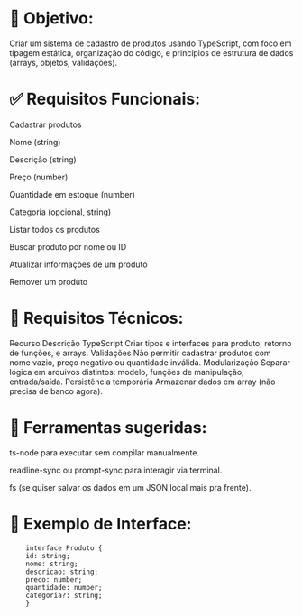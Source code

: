 # 🎯 Objetivo:
Criar um sistema de cadastro de produtos usando TypeScript, com foco em tipagem estática, organização do código, e princípios de estrutura de dados (arrays, objetos, validações).

# ✅ Requisitos Funcionais:
Cadastrar produtos

Nome (string)

Descrição (string)

Preço (number)

Quantidade em estoque (number)

Categoria (opcional, string)

Listar todos os produtos

Buscar produto por nome ou ID

Atualizar informações de um produto

Remover um produto

# 🧠 Requisitos Técnicos:
Recurso	Descrição
TypeScript	Criar tipos e interfaces para produto, retorno de funções, e arrays.
Validações	Não permitir cadastrar produtos com nome vazio, preço negativo ou quantidade inválida.
Modularização	Separar lógica em arquivos distintos: modelo, funções de manipulação, entrada/saída.
Persistência temporária	Armazenar dados em array (não precisa de banco agora).

# 🔧 Ferramentas sugeridas:
ts-node para executar sem compilar manualmente.

readline-sync ou prompt-sync para interagir via terminal.

fs (se quiser salvar os dados em um JSON local mais pra frente).

# 🧩 Exemplo de Interface:  
```
    interface Produto {
    id: string;
    nome: string;
    descricao: string;
    preco: number;
    quantidade: number;
    categoria?: string;
    }
```
